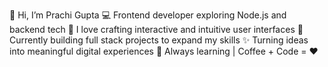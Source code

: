 👋 Hi, I’m Prachi Gupta
💻 Frontend developer exploring Node.js and backend tech
🎨 I love crafting interactive and intuitive user interfaces
🚀 Currently building full stack projects to expand my skills
✨ Turning ideas into meaningful digital experiences
🌱 Always learning | Coffee + Code = ❤️



<!---
Miss-prachi-guptaa/Miss-prachi-guptaa is a ✨ special ✨ repository because its `README.md` (this file) appears on your GitHub profile.
You can click the Preview link to take a look at your changes.
--->
